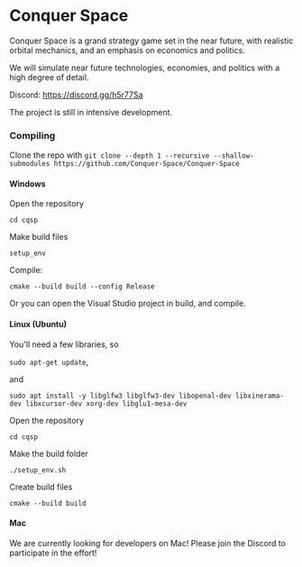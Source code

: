 Conquer Space
======
Conquer Space is a grand strategy game set in the near future, with realistic orbital mechanics, and an emphasis on economics and politics.

We will simulate near future technologies, economies, and politics with a high degree of detail.

Discord: https://discord.gg/h5r77Sa

The project is still in intensive development.

### Compiling
Clone the repo with `git clone --depth 1 --recursive --shallow-submodules https://github.com/Conquer-Space/Conquer-Space`

#### Windows
Open the repository

`cd cqsp`

Make build files

`setup_env`

Compile:

`cmake --build build --config Release`

Or you can open the Visual Studio project in build, and compile.

#### Linux (Ubuntu)
You'll need a few libraries, so

`sudo apt-get update`,

and

`sudo apt install -y libglfw3 libglfw3-dev libopenal-dev libxinerama-dev libxcursor-dev xorg-dev libglu1-mesa-dev`

Open the repository

`cd cqsp`

Make the build folder

`./setup_env.sh`

Create build files

`cmake --build build`

#### Mac
We are currently looking for developers on Mac! Please join the Discord to participate in the effort!
